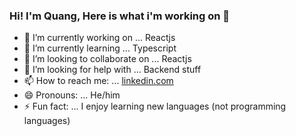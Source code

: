 ### Hi! I'm Quang, Here is what i'm working on 👋


- 🔭 I’m currently working on ... Reactjs
- 🌱 I’m currently learning ... Typescript
- 👯 I’m looking to collaborate on ... Reactjs
- 🤔 I’m looking for help with ... Backend stuff
- 📫 How to reach me: ... [linkedin.com](linkedin.com/in/quang-nguyễn-4a3098150) 
- 😄 Pronouns: ... He/him
- ⚡ Fun fact: ... I enjoy learning new languages (not programming languages)

